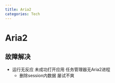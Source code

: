 ```yaml
---
title: Aria2
categories: Tech
---
```


# Aria2

## 故障解决

- 运行无反应 未成功打开应用 任务管理器无Aria2进程
  - 删除session内数据 屡试不爽


